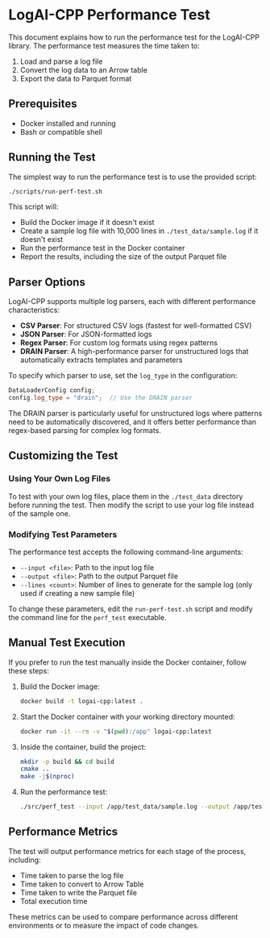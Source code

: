 # LogAI-CPP Performance Test

This document explains how to run the performance test for the LogAI-CPP library. The performance test measures the time taken to:

1. Load and parse a log file
2. Convert the log data to an Arrow table
3. Export the data to Parquet format

## Prerequisites

- Docker installed and running
- Bash or compatible shell

## Running the Test

The simplest way to run the performance test is to use the provided script:

```bash
./scripts/run-perf-test.sh
```

This script will:
- Build the Docker image if it doesn't exist
- Create a sample log file with 10,000 lines in `./test_data/sample.log` if it doesn't exist
- Run the performance test in the Docker container
- Report the results, including the size of the output Parquet file

## Parser Options

LogAI-CPP supports multiple log parsers, each with different performance characteristics:

- **CSV Parser**: For structured CSV logs (fastest for well-formatted CSV)
- **JSON Parser**: For JSON-formatted logs
- **Regex Parser**: For custom log formats using regex patterns
- **DRAIN Parser**: A high-performance parser for unstructured logs that automatically extracts templates and parameters

To specify which parser to use, set the `log_type` in the configuration:

```cpp
DataLoaderConfig config;
config.log_type = "drain";  // Use the DRAIN parser
```

The DRAIN parser is particularly useful for unstructured logs where patterns need to be automatically discovered, and it offers better performance than regex-based parsing for complex log formats.

## Customizing the Test

### Using Your Own Log Files

To test with your own log files, place them in the `./test_data` directory before running the test. Then modify the script to use your log file instead of the sample one.

### Modifying Test Parameters

The performance test accepts the following command-line arguments:

- `--input <file>`: Path to the input log file
- `--output <file>`: Path to the output Parquet file
- `--lines <count>`: Number of lines to generate for the sample log (only used if creating a new sample file)

To change these parameters, edit the `run-perf-test.sh` script and modify the command line for the `perf_test` executable.

## Manual Test Execution

If you prefer to run the test manually inside the Docker container, follow these steps:

1. Build the Docker image:
   ```bash
   docker build -t logai-cpp:latest .
   ```

2. Start the Docker container with your working directory mounted:
   ```bash
   docker run -it --rm -v "$(pwd):/app" logai-cpp:latest
   ```

3. Inside the container, build the project:
   ```bash
   mkdir -p build && cd build
   cmake ..
   make -j$(nproc)
   ```

4. Run the performance test:
   ```bash
   ./src/perf_test --input /app/test_data/sample.log --output /app/test_data/output.parquet
   ```

## Performance Metrics

The test will output performance metrics for each stage of the process, including:
- Time taken to parse the log file
- Time taken to convert to Arrow Table
- Time taken to write the Parquet file
- Total execution time

These metrics can be used to compare performance across different environments or to measure the impact of code changes. 